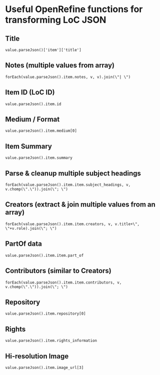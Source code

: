 # Useful OpenRefine functions for transforming LoC JSON

## Title

```
value.parseJson()['item']['title']
```

## Notes (multiple values from array)

```
forEach(value.parseJson().item.notes, v, v).join(\"| \")
```

## Item ID (LoC ID)

```
value.parseJson().item.id
```

## Medium / Format 

```
value.parseJson().item.medium[0]
```

## Item Summary 

```
value.parseJson().item.summary
```

## Parse & cleanup multiple subject headings 

```
forEach(value.parseJson().item.item.subject_headings, v, v.chomp(\".\")).join(\"; \")
```

## Creators (extract & join multiple values from an array)

```
forEach(value.parseJson().item.item.creators, v, v.title+\", \"+v.role).join(\"; \")
```


## PartOf data

```
value.parseJson().item.item.part_of
```

## Contributors (similar to Creators) 

```
forEach(value.parseJson().item.item.contributors, v, v.chomp(\".\")).join(\"; \")
```

## Repository

```
value.parseJson().item.repository[0]
```

## Rights

```
value.parseJson().item.rights_information
```

## Hi-resolution Image

```
value.parseJson().item.image_url[3]
```